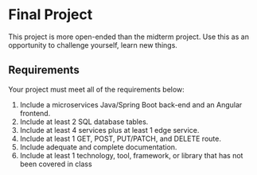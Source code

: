 # Final Project

This project is more open-ended than the midterm project. Use this as an opportunity to challenge yourself, learn new things.

## Requirements

Your project must meet all of the requirements below:

1. Include a microservices Java/Spring Boot back-end and an Angular frontend.
2. Include at least 2 SQL database tables.
3. Include at least 4 services plus at least 1 edge service.
4. Include at least 1 GET, POST, PUT/PATCH, and DELETE route.
5. Include adequate and complete documentation.
6. Include at least 1 technology, tool, framework, or library that has not been covered in class
